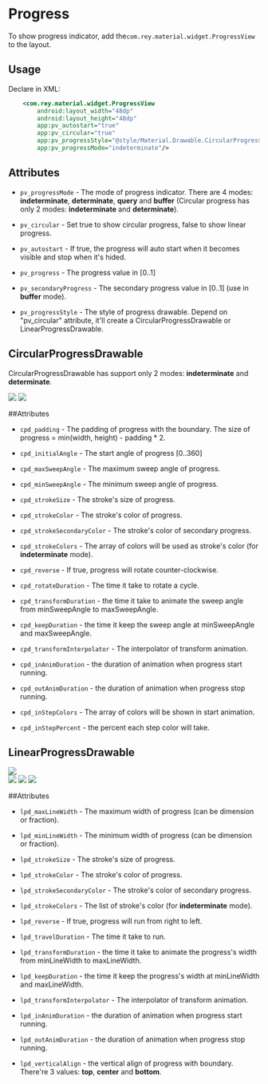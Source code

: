 Progress
=====================

  To show progress indicator, add the`com.rey.material.widget.ProgressView` to the layout.

Usage
------------
  Declare in XML:

```xml
    <com.rey.material.widget.ProgressView
        android:layout_width="48dp"
        android:layout_height="48dp"
        app:pv_autostart="true"
        app:pv_circular="true"
        app:pv_progressStyle="@style/Material.Drawable.CircularProgress"
        app:pv_progressMode="indeterminate"/>
```

Attributes
------------

* `pv_progressMode` - The mode of progress indicator. There are 4 modes: **indeterminate**, **determinate**, **query** and **buffer** (Circular progress has only 2 modes: **indeterminate** and **determinate**).

* `pv_circular` - Set true to show circular progress, false to show linear progress.

* `pv_autostart` - If true, the progress will auto start when it becomes visible and stop when it's hided.

* `pv_progress` - The progress value in [0..1]

* `pv_secondaryProgress` - The secondary progress value in [0..1] (use in **buffer** mode).

* `pv_progressStyle` - The style of progress drawable. Depend on "pv_circular" attribute, it'll create a CircularProgressDrawable or LinearProgressDrawable.


CircularProgressDrawable
--------------------------
  CircularProgressDrawable has support only 2 modes: **indeterminate** and **determinate**.

![](https://github.com/rey5137/Material/raw/master/image/progress_circular_indeterminate.gif)  ![](https://github.com/rey5137/Material/raw/master/image/progress_circular_determinate.gif)

##Attributes

* `cpd_padding` - The padding of progress with the boundary. The size of progress = min(width, height) - padding * 2.

* `cpd_initialAngle` - The start angle of progress [0..360]

* `cpd_maxSweepAngle` - The maximum sweep angle of progress.

* `cpd_minSweepAngle` - The minimum sweep angle of progress.

* `cpd_strokeSize` - The stroke's size of progress.

* `cpd_strokeColor` - The stroke's color of progress.

* `cpd_strokeSecondaryColor` - The stroke's color of secondary progress.

* `cpd_strokeColors` - The array of colors will be used as stroke's color (for **indeterminate** mode).

* `cpd_reverse` - If true, progress will rotate counter-clockwise.

* `cpd_rotateDuration` - The time it take to rotate a cycle.

* `cpd_transformDuration` - the time it take to animate the sweep angle from minSweepAngle to maxSweepAngle.

* `cpd_keepDuration` - the time it keep the sweep angle at minSweepAngle and maxSweepAngle.

* `cpd_transformInterpolator` - The interpolator of transform animation.

* `cpd_inAnimDuration` - the duration of animation when progress start running.

* `cpd_outAnimDuration` - the duration of animation when progress stop running.

* `cpd_inStepColors` - The array of colors will be shown in start animation.

* `cpd_inStepPercent` - the percent each step color will take.


LinearProgressDrawable
--------------------------

![](https://github.com/rey5137/Material/raw/master/image/progress_linear_indeterminate.gif)  
![](https://github.com/rey5137/Material/raw/master/image/progress_linear_determinate.gif)
![](https://github.com/rey5137/Material/raw/master/image/progress_linear_query.gif)
![](https://github.com/rey5137/Material/raw/master/image/progress_linear_buffer.gif)

##Attributes

* `lpd_maxLineWidth` - The maximum width of progress (can be dimension or fraction).

* `lpd_minLineWidth` - The minimum width of progress (can be dimension or fraction).

* `lpd_strokeSize` - The stroke's size of progress.

* `lpd_strokeColor` - The stroke's color of progress.

* `lpd_strokeSecondaryColor` - The stroke's color of secondary progress.

* `lpd_strokeColors` - The list of stroke's color (for **indeterminate** mode).

* `lpd_reverse` - If true, progress will run from right to left.

* `lpd_travelDuration` - The time it take to run.

* `lpd_transformDuration` - the time it take to animate the progress's width from minLineWidth to maxLineWidth.

* `lpd_keepDuration` - the time it keep the progress's width at minLineWidth and maxLineWidth.

* `lpd_transformInterpolator` - The interpolator of transform animation.

* `lpd_inAnimDuration` - the duration of animation when progress start running.

* `lpd_outAnimDuration` - the duration of animation when progress stop running.

* `lpd_verticalAlign` - the vertical align of progress with boundary. There're 3 values: **top**, **center** and   **bottom**.
